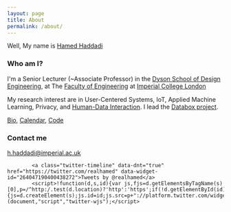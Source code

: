 ```yaml
---
layout: page
title: About
permalink: /about/
---
```


Well, My name is [Hamed Haddadi](http://www.eecs.qmul.ac.uk/~hamed/)

### Who am I?

I'm a Senior Lecturer (~Associate Professor) in the [Dyson School of Design Engineering](http://www.imperial.ac.uk/design-engineering/), at The [Faculty of Engineering](http://www.imperial.ac.uk/engineering/) at [Imperial College London](http://www.imperial.ac.uk)


My research interest are in User-Centered Systems, IoT, Applied Machine Learning, Privacy, and [Human-Data Interaction](http://hdiresearch.org). I lead the [Databox project](http://www.databoxproject.uk/). 

[Bio](bio.txt), [Calendar](https://www.google.com/calendar/embed?src=h.haddadi%40gmail.com), [Code](https://github.com/haddadi)

### Contact me

[h.haddadi@imperial.ac.uk](mailto:h.haddadi@imperial.ac.uk)


            <a class="twitter-timeline" data-dnt="true" href="https://twitter.com/realhamed" data-widget-id="264047190400438272">Tweets by @realhamed</a>
            <script>!function(d,s,id){var js,fjs=d.getElementsByTagName(s)[0],p=/^http:/.test(d.location)?'http':'https';if(!d.getElementById(id)){js=d.createElement(s);js.id=id;js.src=p+"://platform.twitter.com/widgets.js";fjs.parentNode.insertBefore(js,fjs);}}(document,"script","twitter-wjs");</script>
          
